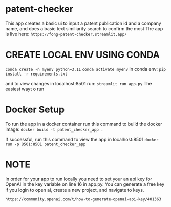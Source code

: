 # patent-checker

This app creates a basic ui to input a patent publication id and a company name, and does a basic text similiarity search to confirm the most
The app is live here: `https://fong-patent-checker.streamlit.app/`

# CREATE LOCAL ENV USING CONDA

`conda create -n myenv python=3.11`
`conda activate myenv`
in conda env:
`pip install -r requirements.txt`

and to view changes in localhost:8501 run:
`streamlit run app.py`
The easiest wayt o run

# Docker Setup

To run the app in a docker container run this command to build the docker image:
`docker build -t patent_checker_app .`

If successful, run this command to view the app in localhost:8501
`docker run -p 8501:8501 patent_checker_app`

# NOTE

In order for your app to run locally you need to set your an api key for OpenAI in the key variable on line 16 in app.py.
You can generate a free key if you login to open ai, create a new project, and navigate to keys.

`https://community.openai.com/t/how-to-generate-openai-api-key/401363`
